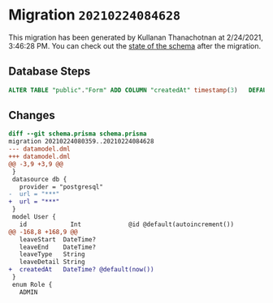 # Migration `20210224084628`

This migration has been generated by Kullanan Thanachotnan at 2/24/2021, 3:46:28 PM.
You can check out the [state of the schema](./schema.prisma) after the migration.

## Database Steps

```sql
ALTER TABLE "public"."Form" ADD COLUMN "createdAt" timestamp(3)   DEFAULT CURRENT_TIMESTAMP
```

## Changes

```diff
diff --git schema.prisma schema.prisma
migration 20210224080359..20210224084628
--- datamodel.dml
+++ datamodel.dml
@@ -3,9 +3,9 @@
 }
 datasource db {
   provider = "postgresql"
-  url = "***"
+  url = "***"
 }
 model User {
   id            Int             @id @default(autoincrement())
@@ -168,8 +168,9 @@
   leaveStart  DateTime?
   leaveEnd    DateTime?
   leaveType   String
   leaveDetail String
+  createdAt   DateTime? @default(now())
 }
 enum Role {
   ADMIN
```


